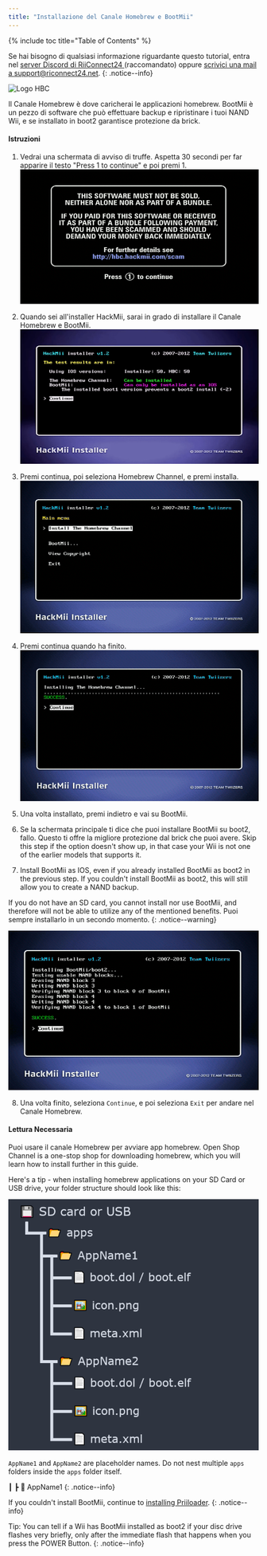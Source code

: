 ```yaml
---
title: "Installazione del Canale Homebrew e BootMii"
---
```


{% include toc title="Table of Contents" %}

Se hai bisogno di qualsiasi informazione riguardante questo tutorial, entra nel [server Discord di RiiConnect24 ](https://discord.gg/rc24)(raccomandato) oppure [scrivici una mail a support@riconnect24.net](mailto:support@riiconnect24.net).
{: .notice--info}

![Logo HBC](/images/hbc.png)

Il Canale Homebrew è dove caricherai le applicazioni homebrew. BootMii è un pezzo di software che può effettuare backup e ripristinare i tuoi NAND Wii, e se installato in boot2 garantisce protezione da brick.

#### Istruzioni

1. Vedrai una schermata di avviso di truffe. Aspetta 30 secondi per far apparire il testo "Press 1 to continue" e poi premi 1. ![Schermata di avviso di truffe](/images/Wii/ScamScreen.png)

2. Quando sei all'installer HackMii, sarai in grado di installare il Canale Homebrew e BootMii. ![Risultati](/images/Wii/Results.png)

3. Premi continua, poi seleziona Homebrew Channel, e premi installa. ![Installa il Canale Homebrew](/images/Wii/InstallHomebrewChannel.png)

4. Premi continua quando ha finito. ![Installazione del Canale Homebrew completata](/images/Wii/SuccessHBC.png)

5. Una volta installato, premi indietro e vai su BootMii.
6. Se la schermata principale ti dice che puoi installare BootMii su boot2, fallo. Questo ti offre la migliore protezione dal brick che puoi avere. Skip this step if the option doesn't show up, in that case your Wii is not one of the earlier models that supports it.
7. Install BootMii as IOS, even if you already installed BootMii as boot2 in the previous step. If you couldn't install BootMii as boot2, this will still allow you to create a NAND backup.

If you do not have an SD card, you cannot install nor use BootMii, and therefore will not be able to utilize any of the mentioned benefits. Puoi sempre installarlo in un secondo momento.
{: .notice--warning}

![Installazione BootMii](/images/Wii/InstallBootMii.png)

8. Una volta finito, seleziona `Continue`, e poi seleziona `Exit` per andare nel Canale Homebrew.

#### Lettura Necessaria

Puoi usare il canale Homebrew per avviare app homebrew. Open Shop Channel is a one-stop shop for downloading homebrew, which you will learn how to install further in this guide.

Here's a tip - when installing homebrew applications on your SD Card or USB drive, your folder structure should look like this:

![Proper SD Card Folder Structure](images/Wii/FolderStructure.png)

`AppName1` and `AppName2` are placeholder names. Do not nest multiple `apps` folders inside the `apps` folder itself.

┃ ┣ 📂 AppName1
{: .notice--info}

If you couldn't install BootMii, continue to [installing Priiloader](priiloader).
{: .notice--info}

Tip: You can tell if a Wii has BootMii installed as boot2 if your disc drive flashes very briefly, only after the immediate flash that happens when you press the POWER Button.
{: .notice--info}
